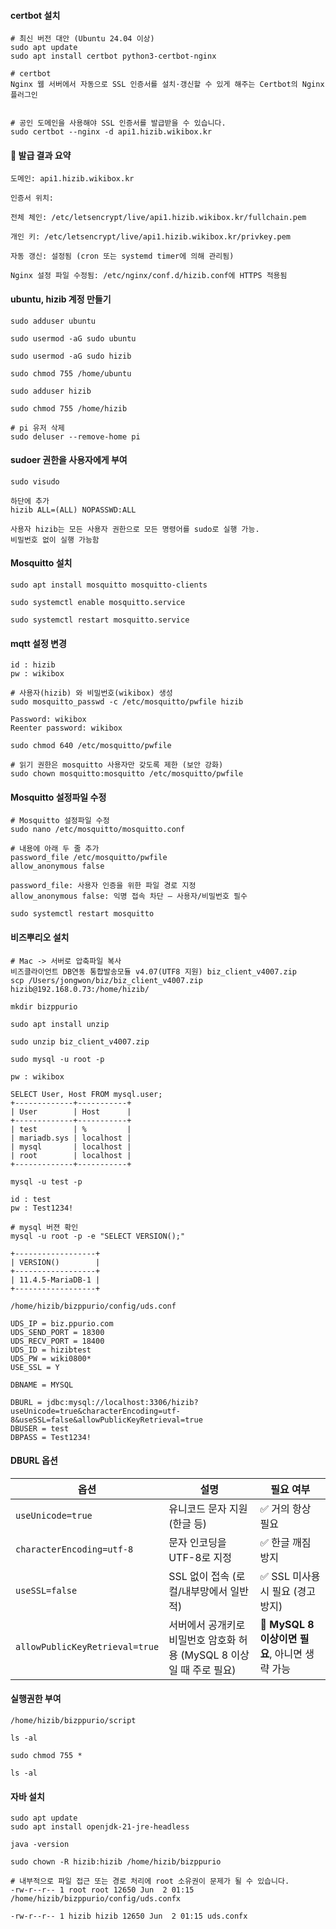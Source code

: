 #### certbot 설치

```less
# 최신 버전 대안 (Ubuntu 24.04 이상)
sudo apt update
sudo apt install certbot python3-certbot-nginx

# certbot
Nginx 웹 서버에서 자동으로 SSL 인증서를 설치·갱신할 수 있게 해주는 Certbot의 Nginx 플러그인


# 공인 도메인을 사용해야 SSL 인증서를 발급받을 수 있습니다.
sudo certbot --nginx -d api1.hizib.wikibox.kr
```

#### 🔐 발급 결과 요약
```less
도메인: api1.hizib.wikibox.kr

인증서 위치:

전체 체인: /etc/letsencrypt/live/api1.hizib.wikibox.kr/fullchain.pem

개인 키: /etc/letsencrypt/live/api1.hizib.wikibox.kr/privkey.pem

자동 갱신: 설정됨 (cron 또는 systemd timer에 의해 관리됨)

Nginx 설정 파일 수정됨: /etc/nginx/conf.d/hizib.conf에 HTTPS 적용됨

```

#### ubuntu, hizib 계정 만들기
```less
sudo adduser ubuntu

sudo usermod -aG sudo ubuntu

sudo usermod -aG sudo hizib

sudo chmod 755 /home/ubuntu

sudo adduser hizib

sudo chmod 755 /home/hizib

# pi 유저 삭제
sudo deluser --remove-home pi
```

#### sudoer 권한을 사용자에게 부여
```less
sudo visudo

하단에 추가
hizib ALL=(ALL) NOPASSWD:ALL

사용자 hizib는 모든 사용자 권한으로 모든 명령어를 sudo로 실행 가능.
비밀번호 없이 실행 가능함
```

#### Mosquitto 설치
```less
sudo apt install mosquitto mosquitto-clients

sudo systemctl enable mosquitto.service

sudo systemctl restart mosquitto.service
```


#### mqtt 설정 변경
```less
id : hizib
pw : wikibox
```
```less
# 사용자(hizib) 와 비밀번호(wikibox) 생성
sudo mosquitto_passwd -c /etc/mosquitto/pwfile hizib

Password: wikibox
Reenter password: wikibox
```

```less
sudo chmod 640 /etc/mosquitto/pwfile

# 읽기 권한은 mosquitto 사용자만 갖도록 제한 (보안 강화)
sudo chown mosquitto:mosquitto /etc/mosquitto/pwfile
```

#### Mosquitto 설정파일 수정
```less
# Mosquitto 설정파일 수정
sudo nano /etc/mosquitto/mosquitto.conf

# 내용에 아래 두 줄 추가
password_file /etc/mosquitto/pwfile
allow_anonymous false

password_file: 사용자 인증을 위한 파일 경로 지정
allow_anonymous false: 익명 접속 차단 — 사용자/비밀번호 필수

sudo systemctl restart mosquitto
```

#### 비즈뿌리오 설치

```less
# Mac -> 서버로 압축파일 복사
비즈클라이언트 DB연동 통합발송모듈 v4.07(UTF8 지원) biz_client_v4007.zip
scp /Users/jongwon/biz/biz_client_v4007.zip hizib@192.168.0.73:/home/hizib/

mkdir bizppurio

sudo apt install unzip

sudo unzip biz_client_v4007.zip
```
```less
sudo mysql -u root -p

pw : wikibox

SELECT User, Host FROM mysql.user;
+-------------+-----------+
| User        | Host      |
+-------------+-----------+
| test        | %         |
| mariadb.sys | localhost |
| mysql       | localhost |
| root        | localhost |
+-------------+-----------+

```

```less
mysql -u test -p

id : test
pw : Test1234!
```

```less
# mysql 버젼 확인
mysql -u root -p -e "SELECT VERSION();"

+------------------+
| VERSION()        |
+------------------+
| 11.4.5-MariaDB-1 |
+------------------+

/home/hizib/bizppurio/config/uds.conf

UDS_IP = biz.ppurio.com
UDS_SEND_PORT = 18300
UDS_RECV_PORT = 18400
UDS_ID = hizibtest
UDS_PW = wiki0800*
USE_SSL = Y

DBNAME = MYSQL

DBURL = jdbc:mysql://localhost:3306/hizib?useUnicode=true&characterEncoding=utf-8&useSSL=false&allowPublicKeyRetrieval=true
DBUSER = test
DBPASS = Test1234!
```
#### DBURL 옵션
| 옵션                             | 설명                                          | 필요 여부                             |
| ------------------------------ | ------------------------------------------- | --------------------------------- |
| `useUnicode=true`              | 유니코드 문자 지원 (한글 등)                           | ✅ 거의 항상 필요                        |
| `characterEncoding=utf-8`      | 문자 인코딩을 UTF-8로 지정                           | ✅ 한글 깨짐 방지                        |
| `useSSL=false`                 | SSL 없이 접속 (로컬/내부망에서 일반적)                    | ✅ SSL 미사용 시 필요 (경고 방지)            |
| `allowPublicKeyRetrieval=true` | 서버에서 공개키로 비밀번호 암호화 허용 (MySQL 8 이상일 때 주로 필요) | 🔶 **MySQL 8 이상이면 필요**, 아니면 생략 가능 |


#### 실행권한 부여

```less
/home/hizib/bizppurio/script

ls -al

sudo chmod 755 *

ls -al
```

#### 자바 설치
```less
sudo apt update
sudo apt install openjdk-21-jre-headless

java -version
```


```less
sudo chown -R hizib:hizib /home/hizib/bizppurio

# 내부적으로 파일 접근 또는 경로 처리에 root 소유권이 문제가 될 수 있습니다.
-rw-r--r-- 1 root root 12650 Jun  2 01:15 /home/hizib/bizppurio/config/uds.confx

-rw-r--r-- 1 hizib hizib 12650 Jun  2 01:15 uds.confx
```

